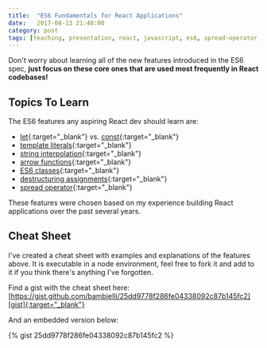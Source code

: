 ```yaml
---
title:  "ES6 Fundamentals for React Applications"
date:   2017-08-13 21:48:00
category: post
tags: [teaching, presentation, react, javascript, es6, spread-operator, destructuring-assignment, let, const, transpile, arrow-functions, template-strings, template-literals, class]
---
```


Don't worry about learning all of the new features introduced in the ES6 spec, **just focus on these core ones that are used most frequently in React codebases!**

## Topics To Learn

The ES6 features any aspiring React dev should learn are:

- [let][let]{:target="_blank"} vs. [const][const]{:target="_blank"}
- [template literals][template]{:target="_blank"}
- [string interpolation][interp]{:target="_blank"}
- [arrow functions][arrow]{:target="_blank"}
- [ES6 classes][classes]{:target="_blank"}
- [destructuring assignments][dest]{:target="_blank"}
- [spread operator][spread]{:target="_blank"}

These features were chosen based on my experience building React applications over the past several years.

## Cheat Sheet

I've created a cheat sheet with examples and explanations of the features above. It is executable in a node environment, feel free to fork it and add to it if you think there's anything I've forgotten.

Find a gist with the cheat sheet here: [https://gist.github.com/bambielli/25dd9778f286fe04338092c87b145fc2][gist]{:target="_blank"}

And an embedded version below:

{% gist 25dd9778f286fe04338092c87b145fc2 %}

[let]: https://developer.mozilla.org/en-US/docs/Web/JavaScript/Reference/Statements/let
[const]: https://developer.mozilla.org/en-US/docs/Web/JavaScript/Reference/Statements/const
[gist]: https://gist.github.com/bambielli/25dd9778f286fe04338092c87b145fc2
[template]: https://developer.mozilla.org/en-US/docs/Web/JavaScript/Reference/Template_literals
[interp]: https://developer.mozilla.org/en-US/docs/Web/JavaScript/Reference/Template_literals#Expression_interpolation
[arrow]: https://developer.mozilla.org/en-US/docs/Web/JavaScript/Reference/Functions/Arrow_functions
[classes]: https://developer.mozilla.org/en-US/docs/Web/JavaScript/Reference/Classes
[dest]: https://developer.mozilla.org/en-US/docs/Web/JavaScript/Reference/Operators/Destructuring_assignment
[spread]: https://developer.mozilla.org/en-US/docs/Web/JavaScript/Reference/Operators/Spread_operator